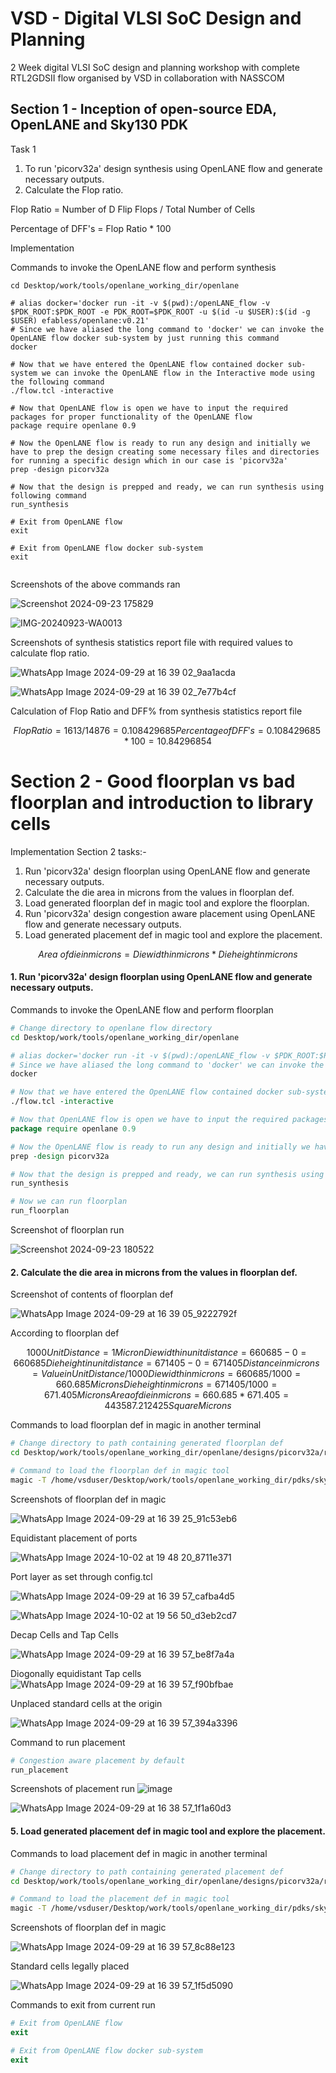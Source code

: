 
# VSD - Digital VLSI SoC Design and Planning

2 Week digital VLSI SoC design and planning workshop with complete RTL2GDSII flow organised by VSD in collaboration with NASSCOM




##  Section 1 - Inception of open-source EDA, OpenLANE and Sky130 PDK 

Task 1
  1. To run 'picorv32a' design synthesis using OpenLANE flow and generate necessary outputs.
  2. Calculate the Flop ratio.
       
       
Flop Ratio = Number of D Flip Flops / Total Number of Cells


Percentage of DFF's = Flop Ratio * 100

Implementation 

Commands to invoke the OpenLANE flow and perform synthesis
 
 ```# Change directory to openlane flow directory
cd Desktop/work/tools/openlane_working_dir/openlane

# alias docker='docker run -it -v $(pwd):/openLANE_flow -v $PDK_ROOT:$PDK_ROOT -e PDK_ROOT=$PDK_ROOT -u $(id -u $USER):$(id -g $USER) efabless/openlane:v0.21'
# Since we have aliased the long command to 'docker' we can invoke the OpenLANE flow docker sub-system by just running this command
docker

# Now that we have entered the OpenLANE flow contained docker sub-system we can invoke the OpenLANE flow in the Interactive mode using the following command
./flow.tcl -interactive

# Now that OpenLANE flow is open we have to input the required packages for proper functionality of the OpenLANE flow
package require openlane 0.9

# Now the OpenLANE flow is ready to run any design and initially we have to prep the design creating some necessary files and directories for running a specific design which in our case is 'picorv32a'
prep -design picorv32a

# Now that the design is prepped and ready, we can run synthesis using following command
run_synthesis

# Exit from OpenLANE flow
exit

# Exit from OpenLANE flow docker sub-system
exit


 ```

Screenshots of the above commands ran

![Screenshot 2024-09-23 175829](https://github.com/user-attachments/assets/50f45b7a-925f-4494-9fde-8aa065e4b67d)



![IMG-20240923-WA0013](https://github.com/user-attachments/assets/947472b4-1c15-47b1-971c-6f065d3f2de6)

Screenshots of synthesis statistics report file with required values to calculate flop ratio.

![WhatsApp Image 2024-09-29 at 16 39 02_9aa1acda](https://github.com/user-attachments/assets/885fdad3-4fea-49d4-be81-951881e6ec29)



![WhatsApp Image 2024-09-29 at 16 39 02_7e77b4cf](https://github.com/user-attachments/assets/473bba60-39b2-4f04-bd74-4c40472623ec)

Calculation of Flop Ratio and DFF% from synthesis statistics report file

```math
Flop Ratio = 1613/14876 = 0.108429685

Percentage of DFF's = 0.108429685 * 100 = 10.84296854%

```

 # Section 2 - Good floorplan vs bad floorplan and introduction to library cells 

 Implementation
Section 2 tasks:-

1. Run 'picorv32a' design floorplan using OpenLANE flow and generate necessary outputs.
2. Calculate the die area in microns from the values in floorplan def.
3. Load generated floorplan def in magic tool and explore the floorplan.
4. Run 'picorv32a' design congestion aware placement using OpenLANE flow and generate necessary outputs.
5. Load generated placement def in magic tool and explore the placement.
  
  ```math
Area\ of die in microns = Die width in microns * Die height in microns
```
#### 1. Run 'picorv32a' design floorplan using OpenLANE flow and generate necessary outputs.

Commands to invoke the OpenLANE flow and perform floorplan

```bash
# Change directory to openlane flow directory
cd Desktop/work/tools/openlane_working_dir/openlane

# alias docker='docker run -it -v $(pwd):/openLANE_flow -v $PDK_ROOT:$PDK_ROOT -e PDK_ROOT=$PDK_ROOT -u $(id -u $USER):$(id -g $USER) efabless/openlane:v0.21'
# Since we have aliased the long command to 'docker' we can invoke the OpenLANE flow docker sub-system by just running this command
docker
```
```tcl
# Now that we have entered the OpenLANE flow contained docker sub-system we can invoke the OpenLANE flow in the Interactive mode using the following command
./flow.tcl -interactive

# Now that OpenLANE flow is open we have to input the required packages for proper functionality of the OpenLANE flow
package require openlane 0.9

# Now the OpenLANE flow is ready to run any design and initially we have to prep the design creating some necessary files and directories for running a specific design which in our case is 'picorv32a'
prep -design picorv32a

# Now that the design is prepped and ready, we can run synthesis using following command
run_synthesis

# Now we can run floorplan
run_floorplan
```

Screenshot of floorplan run

![Screenshot 2024-09-23 180522](https://github.com/user-attachments/assets/035e3cff-be3f-4bba-868b-2ebfab04c399)

#### 2. Calculate the die area in microns from the values in floorplan def.

Screenshot of contents of floorplan def

![WhatsApp Image 2024-09-29 at 16 39 05_9222792f](https://github.com/user-attachments/assets/aee6c325-29ac-4f44-bf2c-98ec70c60863)

According to floorplan def

```math
1000 Unit Distance = 1 Micron

Die width in unit distance = 660685 - 0 = 660685

Die height in unit distance = 671405 - 0 = 671405

Distance in microns = Value in Unit Distance/1000

Die width in microns = 660685/1000 = 660.685 Microns

Die height in microns = 671405/1000 = 671.405 Microns

Area of die in microns = 660.685 * 671.405 = 443587.212425 Square Microns
```


Commands to load floorplan def in magic in another terminal

```bash
# Change directory to path containing generated floorplan def
cd Desktop/work/tools/openlane_working_dir/openlane/designs/picorv32a/runs/23-09_12-27/results/floorplan/

# Command to load the floorplan def in magic tool
magic -T /home/vsduser/Desktop/work/tools/openlane_working_dir/pdks/sky130A/libs.tech/magic/sky130A.tech lef read ../../tmp/merged.lef def read picorv32a.floorplan.def &
```

Screenshots of floorplan def in magic

![WhatsApp Image 2024-09-29 at 16 39 25_91c53eb6](https://github.com/user-attachments/assets/eb683466-fd15-4fb5-b9a9-477e7e3acd37)


Equidistant placement of ports

![WhatsApp Image 2024-10-02 at 19 48 20_8711e371](https://github.com/user-attachments/assets/29fa07e3-5ca1-41c0-8169-217e8d8fa141)

Port layer as set through config.tcl

![WhatsApp Image 2024-09-29 at 16 39 57_cafba4d5](https://github.com/user-attachments/assets/92b238cb-cb07-4eb9-abe8-c5c3df2c832e)

![WhatsApp Image 2024-10-02 at 19 56 50_d3eb2cd7](https://github.com/user-attachments/assets/c2d53889-bd53-4e0d-99f4-25e063e009f6)

Decap Cells and Tap Cells

![WhatsApp Image 2024-09-29 at 16 39 57_be8f7a4a](https://github.com/user-attachments/assets/ff2ef567-f7dd-4008-adb2-de67d72cff64)

Diogonally equidistant Tap cells
![WhatsApp Image 2024-09-29 at 16 39 57_f90bfbae](https://github.com/user-attachments/assets/fc3d8ffa-bd61-41a0-888e-0043c109d44f)

Unplaced standard cells at the origin

![WhatsApp Image 2024-09-29 at 16 39 57_394a3396](https://github.com/user-attachments/assets/f6b64d58-ca1d-4238-bfb7-6ef16d051c73)

Command to run placement

```tcl
# Congestion aware placement by default
run_placement
```

Screenshots of placement run
![image](https://github.com/user-attachments/assets/1e485942-40e4-4e35-ad1b-452fe6198e49)

![WhatsApp Image 2024-09-29 at 16 38 57_1f1a60d3](https://github.com/user-attachments/assets/78d1f928-5860-4b8a-9285-c1c99a23b9b5)

#### 5. Load generated placement def in magic tool and explore the placement.

Commands to load placement def in magic in another terminal

```bash
# Change directory to path containing generated placement def
cd Desktop/work/tools/openlane_working_dir/openlane/designs/picorv32a/runs/17-03_12-06/results/placement/

# Command to load the placement def in magic tool
magic -T /home/vsduser/Desktop/work/tools/openlane_working_dir/pdks/sky130A/libs.tech/magic/sky130A.tech lef read ../../tmp/merged.lef def read picorv32a.placement.def &
```

Screenshots of floorplan def in magic

![WhatsApp Image 2024-09-29 at 16 39 57_8c88e123](https://github.com/user-attachments/assets/91cfb575-6623-4757-af53-54ea87b9d613)

Standard cells legally placed 

![WhatsApp Image 2024-09-29 at 16 39 57_1f5d5090](https://github.com/user-attachments/assets/8e2c9ed2-3a4b-4537-b8ba-b5b4fda253e0)

Commands to exit from current run

```tcl
# Exit from OpenLANE flow
exit

# Exit from OpenLANE flow docker sub-system
exit
```
           
   
 








      
           
   
 


